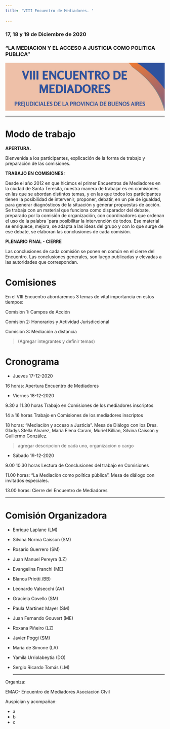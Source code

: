 ```yaml
---
title: 'VIII Encuentro de Mediadores. '

---
```

### **17, 18 y 19 de Diciembre de 2020**

### “LA MEDIACION Y EL ACCESO A JUSTICIA COMO POLITICA PUBLICA”

![](/images/uploads/banner-2.jpg)

***

# Modo de trabajo

**APERTURA.**

Bienvenida a los participantes, explicación de la forma de trabajo y preparación de las comisiones.

**TRABAJO EN COMISIONES:**

Desde el año 2012 en que hicimos el primer Encuentros de Mediadores en la ciudad de Santa Teresita, nuestra manera de trabajar es en comisiones en las que se abordan distintos temas, y en las que todos los participantes tienen la posibilidad de intervenir, proponer, debatir, en un pie de igualdad, para generar diagnósticos de la situación y generar propuestas de acción. Se trabaja con un material que funciona como disparador del debate, preparado por la comisión de organización, con coordinadores que ordenan el uso de la palabra ´para posibilitar la intervención de todos. Ese material se enriquece, mejora, se adapta a las ideas del grupo y con lo que surge de ese debate, se elaboran las conclusiones  de cada comisión.

**PLENARIO FINAL - CIERRE**

Las conclusiones de cada comisión se ponen en común en el cierre del Encuentro. Las conclusiones generales, son luego publicadas y elevadas a las autoridades que correspondan.

# Comisiones

En el VIII Encuentro abordaremos 3 temas de vital importancia en estos tiempos:

Comisión 1:  Campos de Acción

Comisión 2:  Honorarios y Actividad Jurisdiccional

Comisión 3: Mediación a distancia

> (Agregar integrantes y definir temas)

# Cronograma

* Jueves 17-12-2020

16 horas: Apertura Encuentro de Mediadores

* Viernes 18-12-2020

9\.30 a 11.30 horas Trabajo en Comisiones de los mediadores inscriptos

14 a 16 horas Trabajo en Comisiones de los mediadores inscriptos

18 horas: “Mediaciòn y acceso a Justicia”. Mesa de Diálogo con los  Dres. Gladys Stella Alvarez, María Elena Caram, Muriel Killian, Silvina Caisson y Guillermo González.

> agregar descripcion de cada uno, organizacion o cargo

* Sábado 19-12-2020

9\.00 10.30 horas Lectura de Conclusiones del trabajo en Comisiones

11\.00 horas: “La Mediaciòn como política pública”. Mesa de diálogo con invitados especiales.

13\.00 horas: Cierre del Encuentro de Mediadores

***

# Comisión Organizadora

* Enrique Laplane (LM)
* Silvina Norma Caisson (SM)
* Rosario Guerrero (SM)
* Juan Manuel Pereyra (LZ)
* Evangelina Franchi (ME)
* Blanca Priotti /BB)
* Leonardo Valsecchi (AV)
* Graciela Covello (SM)
* Paula Martinez Mayer (SM)
* Juan Fernando Gouvert (ME)
* Roxana Piñeiro (LZ)
* Javier Poggi (SM)
* María de Simone (LA)
* Yamila Urriolabeytia (DO)
* Sergio Ricardo Tomás (LM)

  ***

Organiza:

EMAC- Encuentro de Mediadores Asociacion CIvil

Auspician y acompañan:

* a
* b
* c